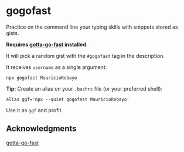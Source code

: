 # gogofast

Practice on the command line your typing skills with snippets stored as gists.

**Requires [gotta-go-fast](https://github.com/callum-oakley/gotta-go-fast) installed**.

It will pick a random gist with the `#gogofast` tag in the description.

It receives `username` as a single argument:

```
npx gogofast MauricioRobayo
```

**Tip:** Create an alias on your `.bashrc` file (or your preferred shell):

```
alias ggf='npx --quiet gogofast MauricioRobayo'
```

Use it as `ggf` and profit.

## Acknowledgments

[gotta-go-fast](https://github.com/callum-oakley/gotta-go-fast)
